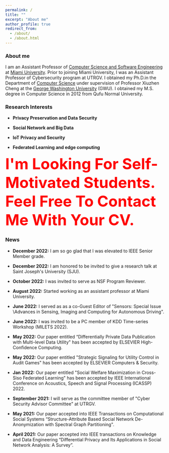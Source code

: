 ```yaml
---
permalink: /
title: ""
excerpt: "About me"
author_profile: true
redirect_from: 
  - /about/
  - /about.html
---
```


### <i class="fa fa-fw fa-smile-wink" aria-hidden="true"></i> About me

I am an Assistant Professor of [Computer Science and Software Engineering](https://miamioh.edu/cec/academics/departments/cse/index.html) at [Miami University](https://miamioh.edu/). Prior to joining Miami University, I was an Assistant Professor of Cybersecurity program at UTRGV. 
I obtained my Ph.D.in the Department of [Computer Science](https://www.cs.seas.gwu.edu/) under supervision of Professor Xiuzhen Cheng at the [George Washington University](https://www.gwu.edu/) (GWU). I obtained my M.S. degree in Computer Science in 2012 from Qufu Normal University. 

 
<h3><i class="fa fa-fw fa-puzzle-piece" aria-hidden="true"></i> Research Interests</h3>


* **Privacy Preservation and Data Security**

* **Social Network and Big Data**

*  **IoT Privacy and Security**

*  **Federated Learning and edge computing**



 
<font size="12pt" color="red"><strong>I'm Looking For Self-Motivated Students. Feel Free To Contact Me With Your CV.</font></strong>



<h3><i class="fa fa-camera-retro fa-lg" aria-hidden="true"></i> News</h3>

 
 * **December 2022:** I am so go glad that I was elevated to IEEE Senior Member grade.
 
 * **December 2022:** I am honored to be invited to give a research talk at Saint Joseph's University (SJU).
 
 * **October 2022:** I was invited to serve as NSF Program Reviewer.

 * **August 2022:** Started working as an assistant professor at Miami University.
 
 * **June 2022:** I served as as a co-Guest Editor of "Sensors: Special Issue \Advances in Sensing, Imaging and Computing for Autonomous Driving".
 
 * **June 2022:** I was invited to be a PC member of KDD Time-series Workshop (MILETS 2022).
    
 * **May 2022:** Our paper entitled “Differentially Private Data Publication with Multi-level Data Utility" has been accepted by ELSEVIER High-Confidence Computing.
 
* **May 2022:** Our paper entitled "Strategic Signaling for Utility Control in Audit Games" has been accepted by ELSEVIER Computers & Security. 

* **Jan 2022:** Our paper entitled "Social Welfare Maximization in Cross-Siso Federated Learning" has been accepted by IEEE International Conference on Acoustics, Speech and Signal Processing (ICASSP) 2022.
  
* **September 2021:**  I will serve as the committee member of "Cyber Security Advisor Committee" at UTRGV.

*  **May 2021:** Our paper accepted into IEEE Transactions on Computational Social Systems “Structure-Attribute Based Social Network De-Anonymization with Spectral Graph Partitioning".

 * **April 2021:** Our paper accepted into IEEE transactions on Knowledge and Data Engineering “Differential Privacy and Its Applications in Social Network Analysis: A Survey”.

